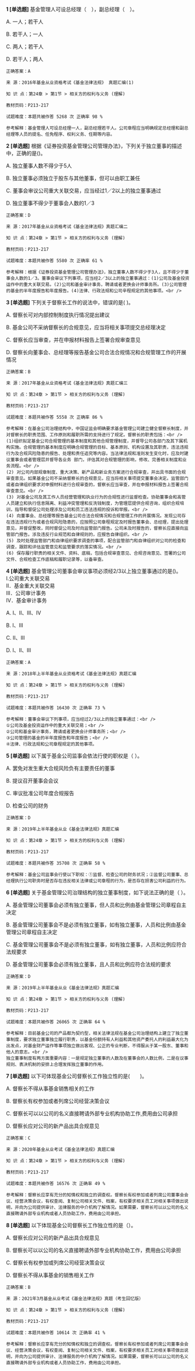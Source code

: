 **1 [单选题]** 基金管理人可设总经理（&emsp;），副总经理（&emsp;）。 

A. 一人；若干人&nbsp;

B. 若干人；一人&nbsp;

C. 两人；若干人&nbsp;

D. 若干人；两人&nbsp;

```
正确答案：A

来 源：2016年基金从业资格考试《基金法律法规》 真题汇编(1)

知 识 点：第24章 > 第1节 > 相关方的权利与义务 (理解)

教材页码：P213-217

试题难度：本题共被作答 5268 次 正确率 98 %

参考解释：基金管理人可设总经理一人，副总经理若干人。公司章程应当明确规定总经理和副总经理等人员的提名、任免程序、权利义务、任期等内容。
```


**2 [单选题]** 根据《证券投资基金管理公司管理办法》，下列关于独立董事的描述中，正确的是()。

A. 独立董事人数不得少于5人

B. 独立董事必须独立于股东与其他董事，但可以由职工兼任

C. 董事会审议公司重大关联交易，应当经过1／2以上的独立董事通过

D. 独立董事不得少于董事会人数的1／3

```
正确答案：D

来 源：2017年基金从业资格考试《基金法律法规》真题汇编二

知 识 点：第24章 > 第1节 > 相关方的权利与义务 (理解)

教材页码：P213-217

试题难度：本题共被作答 5580 次 正确率 61 %

参考解释：根据《证券投资基金管理公司管理办法》，独立董事人数不得少于3人，且不得少于董事会人数的1／3。董事会审议下列事项，应当经2／3以上的独立董事通过：(1)公司及基金投资运作中的重大关联交易。(2)公司和基金审计事务，聘请或者更换会计师事务所。(3)公司管理的基金的半年度报告和年度报告。(4)法律、行政法规和公司辛程规定的其他事项。<br />
```


**3 [单选题]** 下列关于督察长工作的说法中，错误的是(      )。

A. 督察长可对内部控制制度执行情况提出建议

B. 基金公司不采纳督察长的合规意见，应当将相关事项提交总经理决定

C. 督察长应当审查，并在申报材料报告上签署合规审查意见

D. 督察长向董事会、总经理等报告基金公司合法合规情况和合规管理工作的开展情况

```
正确答案：B

来 源：2017年基金从业资格考试《基金法律法规》真题汇编三

知 识 点：第24章 > 第1节 > 相关方的权利与义务 (理解)

教材页码：P213-217

试题难度：本题共被作答 5558 次 正确率 86 %

参考解释：在基金公司治理结构中，中国证监会明确要求基金管理公司建立健全督察长制度，并对督察长的职责范围、工作原则和履职所需的支持进行了规定。督察长的职责包括：<br />
(1)组织拟定基金公司合规管理的基本制度和其他合规管理制度，并督导公司各部门及其下属机构实施。合规管理的基本制度应明确合规管理的目标、基本原则、机构设置及其职责，违法违规行为及合规风险隐患的报告、处理和责任追究等内容。当法律法规和准则发生变化时，应及时建议董事会或者管理层并督导各业务 部门，评估其对合规管理的影响，修改、完善相关制度和业务流程。<br />
(2) 对公司内部规章制度、重大决策、新产品和新业务方案进行合规审查，并出具书面的合规审查意见。如果基金公司不采纳督察长的合规意见，应当将相关事项提交董事会决定。监管部门或者自律组织要求对申报材料进行合规审查的，督察长应当审查，并在申报材料报告上签署合规审查意见。<br />
(3) 对基金公司及其工作人员经营管理和执业行为的合规性进行监督检查。协助董事会和高管人员建立和执行信息隔离、利益冲突管理和反洗钱制度，为管理层提供合规咨询，组织合规培训，指导和督促公司处理涉及公司和员工违法违规的投诉和举报。<br />
(4) 向董事会、总经理等报告基金公司合法合规情况和合规管理工作的开展情况。发现公司存在违法违规行为或者合规风险隐患的，应按照公司章程规定及时报告董事会、总经理，提出处理意见，并督促整改，同时督促公司及时向监管部门报告。公司未及时报告的，督察长应直接向监管部门报告。涉及违反行业规范和自律规则的，应报告自律组织。<br />
(5) 及时处理监管部门和自律组织要求调查的事项，配合监管部门和自律组织对公司的检查和调查，跟踪和评估监管意见和监管要求的落实情况。<br />
(6) 保存履行职责的相关文件、资料、底稿，包括合规审查意见、合规咨询意见、签署的公司文件、合规检查工作底稿和履职记录等，以备审查。
```


**4 [单选题]** 基金管理公司董事会审议事项必须经2/3以上独立董事通过的是()。<br />
I.公司重大关联交易<br />
II．基金重大关联交易<br />
III．公司审计事务<br />
Ⅳ．基金审计事务

A. I、II、III、Ⅳ

B. I、Ⅲ

C. II、III

D. I、II、III

```
正确答案：A

来 源：2018年上半年基金从业资格考试《基金法律法规》真题汇编

知 识 点：第24章 > 第1节 > 相关方的权利与义务 (理解)

教材页码：P213-217

试题难度：本题共被作答 16430 次 正确率 73 %

参考解释：董事会审议下列事项，应当经过2/3以上的独立董事通过：<br />
①公司及基金投资运作中的重大关联交易；<br />
②公司和基金审计事务，聘请或者更换会计师事务所；<br />
③公司管理的基金的半年度报告和年度报告；<br />
④法律、行政法规和公司章程规定的其他事项。
```


**5 [单选题]** 以下属于基金公司监事会依法行使的职权是（    ）。

A. 罢免对发生重大合规风险负有主要责任的董事

B. 提议召开董事会会议

C. 审议批准公司年度合规报告

D. 检查公司的财务 

```
正确答案：D

来 源：2019年上半年基金从业《基金法律法规》真题汇编

知 识 点：第24章 > 第1节 > 相关方的权利与义务 (理解)

教材页码：P213-217

试题难度：本题共被作答 35708 次 正确率 58 %

参考解释：基金公司监事会行使以下职权：①监督、检查公司的财务状况；②监督公司董事、总经理执行公司职务时是否存在违反相关法律或公司章程的行为，是否存在损害公司利益的行为。
```


**6 [单选题]** 关于基金管理公司治理结构的独立董事制度，如下说法正确的是（   ）。

A. 基金管理公司董事会必须有独立董事，但人员和比例由基金管理公司章程自主决定

B. 基金管理公司董事会不是必须有独立董事，如有独立董事，人员和比例由基金管理公司章程自主决定

C. 基金管理公司董事会不是必须有独立董事，如有独立董事，人员和比例应符合法规要求

D. 基金管理公司董事会必须有独立董事，且人员和比例应符合法规的要求 

```
正确答案：D

来 源：2019年上半年基金从业《基金法律法规》真题汇编

知 识 点：第24章 > 第1节 > 相关方的权利与义务 (理解)

教材页码：P213-217

试题难度：本题共被作答 26065 次 正确率 64 %

参考解释：目前基金公司的产品都为契约型，相关法律法规在基金公司治理结构上建立了独立董事制度，要求独立董事独立履行职责，以基金份额持有人利益和其他资产委托人的利益最大化为出发点，对基金财产运作等事项独立做出客观、公正的专业判断，不得服从于某一股东、董事和他人的意志。<br />
独立董事制度有两方面重要内容：一是规定独立董事的人数及在董事会的人数比例，二是在议事规则、表决机制的安排上合理发挥独立董事的作用。
```


**7 [单选题]** 以下可体现基金公司督察长工作独立性的是(&emsp;&emsp;)。

A. 督察长不得从事基金销售相关的工作

B. 督察长有权参加或者列席公司经营决策会议

C. 督察长可以以公司的名义直接聘请外部专业机构协助工作,费用由公司承担

D. 督察长应对公司的新产品出具合规意见

```
正确答案：C

来 源：2020年基金从业考试《基金法律法规》真题汇编

知 识 点：第24章 > 第1节 > 相关方的权利与义务 (理解)

教材页码：P213-217

试题难度：本题共被作答 16576 次 正确率 49 %

参考解释：督察长应享有充分的知情权和独立的调查权。督察长有权参加或者列席公司董事会会议、经营决策会议，有权查阅、复制公司相关文件、档案，有权要求相关员工对相关事项做出说明，并向为公司提供审计、法律服务的中介机构了解情况。如果需要，督察长可以以公司的名义直接聘请外部专业机构或者人员协助工作，费用由公司承担。
```


**8 [单选题]** 以下体现基金公司督察长工作独立性的是（）。

A. 督察长应对公司的新产品出具合规意见

B. 督察长可以以公司的名义直接聘请外部专业机构协助工作，费用由公司承担

C. 督察长有权参加或列席公司经营决策会议

D. 督察长不得从事基金的销售相关工作

```
正确答案：B

来 源：2021年3月基金从业考试《基金法律法规》真题（考生回忆版）

知 识 点：第24章 > 第1节 > 相关方的权利与义务 (理解)

教材页码：P213-217

试题难度：本题共被作答 10614 次 正确率 41 %

参考解释：督察长应享有充分的知情权和独立的调查权。督察长有权参加或者列席公司董事会会议、经营决策会议，有权查阅、复制公司相关文件、档案，有权要求相关员工对相关事项做出说明，并向为公司提供审计、法律服务的中介机构了解情况。如果需要，督察长可以以公司的名义直接聘请外部专业机构或者人员协助工作，费用由公司承担。
```

